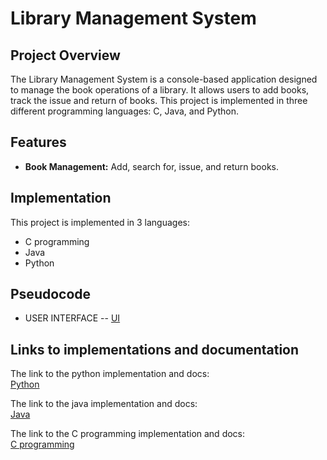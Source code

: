 # Library Management System

## Project Overview
The Library Management System is a console-based application designed to manage the book operations of a library. It allows users to add books, track the issue and return of books. This project is implemented in three different programming languages: C, Java, and Python.

## Features
- **Book Management:** Add, search for, issue, and return books.


## Implementation

This project is implemented in 3 languages: 
- C programming
- Java
- Python

## Pseudocode

- USER INTERFACE -- [UI](./main.md)

## Links to implementations and documentation

The link to the python implementation and docs: \
[Python](https://sree2011.github.io/library-management-system-python/)

The link to the java implementation and docs: \
[Java](https://sree2011.github.io/library-management-system-java/)

The link to the C programming implementation and docs: \
[C programming](https://sree2011.github.io/library-management-system-c/)

